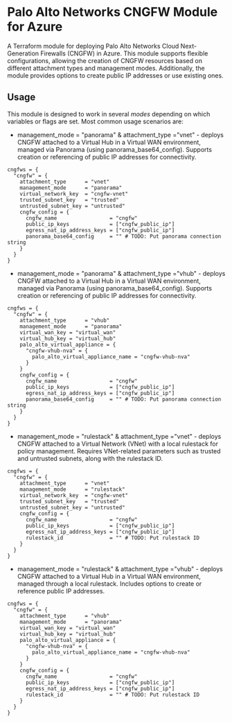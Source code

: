 # Palo Alto Networks CNGFW Module for Azure

A Terraform module for deploying Palo Alto Networks Cloud Next-Generation Firewalls (CNGFW) in Azure. This module supports flexible configurations, allowing the creation of CNGFW resources based on different attachment types and management modes. Additionally, the module provides options to create public IP addresses or use existing ones.

## Usage

This module is designed to work in several *modes* depending on which variables or flags are set. Most common usage scenarios are:

- management_mode = "panorama" & attachment_type ="vnet" - deploys CNGFW attached to a Virtual Hub in a Virtual WAN environment, 
managed via Panorama (using panorama_base64_config). Supports creation or referencing of public IP addresses for connectivity.

```hcl
cngfws = {
  "cngfw" = {
    attachment_type      = "vnet"
    management_mode      = "panorama"
    virtual_network_key  = "cngfw-vnet"
    trusted_subnet_key   = "trusted"
    untrusted_subnet_key = "untrusted"
    cngfw_config = {
      cngfw_name                 = "cngfw"
      public_ip_keys             = ["cngfw_public_ip"]
      egress_nat_ip_address_keys = ["cngfw_public_ip"]
      panorama_base64_config     = "" # TODO: Put panorama connection string
    }
  }
}
```
- management_mode = "panorama" & attachment_type ="vhub" - deploys CNGFW attached to a Virtual Hub in a Virtual WAN environment, 
managed via Panorama (using panorama_base64_config). Supports creation or referencing of public IP addresses for connectivity.

```hcl
cngfws = {
  "cngfw" = {
    attachment_type      = "vhub"
    management_mode      = "panorama"
    virtual_wan_key = "virtual_wan"
    virtual_hub_key = "virtual_hub"
    palo_alto_virtual_appliance = {
      "cngfw-vhub-nva" = {
        palo_alto_virtual_appliance_name = "cngfw-vhub-nva"
      }
    }
    cngfw_config = {
      cngfw_name                 = "cngfw"
      public_ip_keys             = ["cngfw_public_ip"]
      egress_nat_ip_address_keys = ["cngfw_public_ip"]
      panorama_base64_config     = "" # TODO: Put panorama connection string
    }
  }
}
```

- management_mode = "rulestack" & attachment_type ="vnet" - deploys CNGFW attached to a Virtual Network (VNet) with a local 
rulestack for policy management. Requires VNet-related parameters such as trusted and untrusted subnets, along with the rulestack ID.

```hcl
cngfws = {
  "cngfw" = {
    attachment_type      = "vnet"
    management_mode      = "rulestack"
    virtual_network_key  = "cngfw-vnet"
    trusted_subnet_key   = "trusted"
    untrusted_subnet_key = "untrusted"
    cngfw_config = {
      cngfw_name                 = "cngfw"
      public_ip_keys             = ["cngfw_public_ip"]
      egress_nat_ip_address_keys = ["cngfw_public_ip"]
      rulestack_id               = "" # TODO: Put rulestack ID
    }
  }
}
```

- management_mode = "rulestack" & attachment_type ="vhub" - deploys CNGFW attached to a Virtual Hub in a Virtual WAN environment, 
managed through a local rulestack. Includes options to create or reference public IP addresses.

```hcl
cngfws = {
  "cngfw" = {
    attachment_type      = "vhub"
    management_mode      = "panorama"
    virtual_wan_key = "virtual_wan"
    virtual_hub_key = "virtual_hub"
    palo_alto_virtual_appliance = {
      "cngfw-vhub-nva" = {
        palo_alto_virtual_appliance_name = "cngfw-vhub-nva"
      }
    }
    cngfw_config = {
      cngfw_name                 = "cngfw"
      public_ip_keys             = ["cngfw_public_ip"]
      egress_nat_ip_address_keys = ["cngfw_public_ip"]
      rulestack_id               = "" # TODO: Put rulestack ID
    }
  }
}
```
